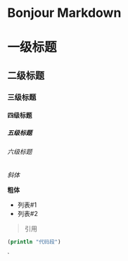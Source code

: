 # Bonjour Markdown



# 一级标题

## 二级标题

### 三级标题

#### 四级标题

##### 五级标题

###### 六级标题

*斜体*

**粗体**

- 列表#1
- 列表#2

> 引用
> 

```clojure
(println "代码段")
```

`



```clojure

```